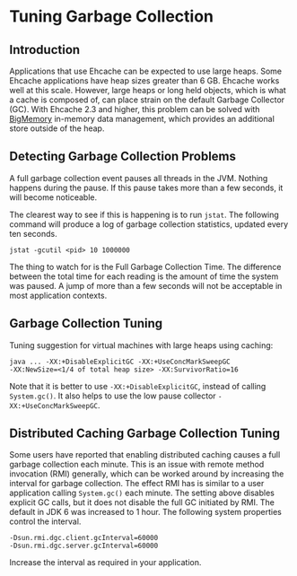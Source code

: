---
---
# Tuning Garbage Collection



## Introduction
Applications that use Ehcache can be expected to use large heaps. Some Ehcache applications have heap sizes greater than 6 GB.
Ehcache works well at this scale. However, large heaps or long held objects, which is what a cache is composed of, can place strain on the
default Garbage Collector (GC). With Ehcache 2.3 and higher, this problem can be solved with [BigMemory](/documentation/2.8/configuration/bigmemory.html) in-memory data management, which provides an additional store outside
of the heap.

## Detecting Garbage Collection Problems

A full garbage collection event pauses all threads in the JVM. Nothing happens during the pause.  If this pause takes more than a few seconds, it will
become noticeable.

The clearest way to see if this is happening is to run `jstat`. The following command will produce a log of garbage collection statistics, updated
every ten seconds.

~~~
jstat -gcutil <pid> 10 1000000
~~~

The thing to watch for is the Full Garbage Collection Time. The difference between the total time for each reading is the amount of time the system was
paused. A jump of more than a few seconds will not be acceptable in most application contexts.

## Garbage Collection Tuning

Tuning suggestion for virtual machines with large heaps using caching:

~~~
java ... -XX:+DisableExplicitGC -XX:+UseConcMarkSweepGC
-XX:NewSize=<1/4 of total heap size> -XX:SurvivorRatio=16
~~~

Note that it is better to use `-XX:+DisableExplicitGC`, instead of calling `System.gc()`. It also helps to use the low pause collector `-XX:+UseConcMarkSweepGC`.

## Distributed Caching Garbage Collection Tuning

Some users have reported that enabling distributed caching causes a full garbage collection each minute. This is an issue with remote method invocation (RMI) generally, which can be worked around by increasing the interval for garbage collection. The effect RMI has is similar to a user application calling `System.gc()`
each minute. The setting above disables explicit GC calls, but it does not disable the full GC initiated by RMI.
The default in JDK 6 was increased to 1 hour. The following system properties control the interval.

~~~
-Dsun.rmi.dgc.client.gcInterval=60000
-Dsun.rmi.dgc.server.gcInterval=60000
~~~

Increase the interval as required in your application.
